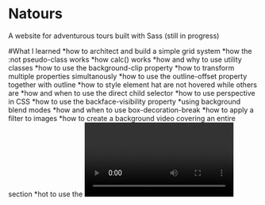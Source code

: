 # Natours
A website for adventurous tours built with Sass (still in progress)

#What I learned
*how to architect and build a simple grid system
*how the :not pseudo-class works
*how calc() works 
*how and why to use utility classes
*how to use the background-clip property
*how to transform multiple properties simultanously
*how to use the outline-offset property together with outline
*how to style element hat are not hovered while others are
*how and when to use the direct child selector
*how to use perspective in CSS
*how to use the backface-visibility property
*using background blend modes
*how and when to use box-decoration-break
*how to apply a filter to images
*how to create a background video covering an entire section
*hot to use the <video> HTML element
*how and when to use the object-fit property
*how to implement solid-color-gradients
*how the general adjacent sibling selector works 
*techniques to build custom radio buttons
*what the "checkbox hack" is and how it works
*how to create custom animation timing functions using cubic bezier curves



